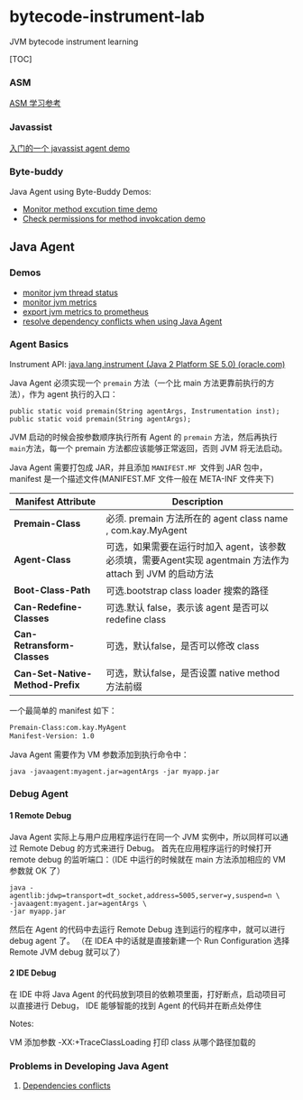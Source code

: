 # bytecode-instrument-lab

JVM bytecode instrument learning 

[TOC]

### ASM

[ASM 学习参考](./docs/asm.md)

### Javassist

[入门的一个 javassist agent demo](./java-agent-01/Readme.md)

### Byte-buddy

Java Agent using Byte-Buddy Demos:
- [Monitor method excution time demo](./bytebuddy-agent-01/Readme.md)
- [Check permissions for method invokcation demo](./bytebuddy-agent-02)

## Java Agent 

### Demos
- [monitor jvm thread status](./java-agent-02/Readme.md)
- [monitor jvm metrics](./java-agent-03/Readme.md)
- [export jvm metrics to prometheus](./java-agent-04/Readme.md)
- [resolve dependency conflicts when using Java Agent](./dependency-demo/Readme.md)

### Agent Basics

Instrument API: [java.lang.instrument (Java 2 Platform SE 5.0) (oracle.com)](https://docs.oracle.com/javase/1.5.0/docs/api/java/lang/instrument/package-summary.html)

Java Agent 必须实现一个 `premain` 方法（一个比 main 方法更靠前执行的方法），作为 agent 执行的入口：

```shell
public static void premain(String agentArgs, Instrumentation inst);
public static void premain(String agentArgs);
```

JVM 启动的时候会按参数顺序执行所有 Agent 的 `premain` 方法，然后再执行 `main`方法，每一个 premain 方法都应该能够正常返回，否则 JVM 将无法启动。

Java Agent 需要打包成 JAR，并且添加 `MANIFEST.MF `文件到 JAR 包中，manifest 是一个描述文件(MANIFEST.MF 文件一般在 META-INF 文件夹下)

| **Manifest Attribute**           | Description                                                  |
| -------------------------------- | ------------------------------------------------------------ |
| **Premain-Class**                | 必须. premain 方法所在的 agent class name , com.kay.MyAgent  |
| **Agent-Class**                  | 可选，如果需要在运行时加入 agent，该参数必须填，需要Agent实现 agentmain 方法作为 attach 到 JVM 的启动方法 |
| **Boot-Class-Path**              | 可选.bootstrap class loader 搜索的路径                       |
| **Can-Redefine-Classes**         | 可选.默认 false，表示该 agent 是否可以 redefine class        |
| **Can-Retransform-Classes**      | 可选，默认false，是否可以修改 class                          |
| **Can-Set-Native-Method-Prefix** | 可选，默认false，是否设置 native method 方法前缀             |

一个最简单的 manifest 如下：

```tex
Premain-Class:com.kay.MyAgent
Manifest-Version: 1.0
```

Java Agent 需要作为 VM 参数添加到执行命令中：

```shell
java -javaagent:myagent.jar=agentArgs -jar myapp.jar
```

### Debug Agent

#### 1 Remote Debug
Java Agent 实际上与用户应用程序运行在同一个 JVM 实例中，所以同样可以通过 Remote Debug 的方式来进行 Debug。
首先在应用程序运行的时候打开 remote debug 的监听端口：（IDE 中运行的时候就在 main 方法添加相应的 VM 参数就 OK 了）
```shell
java -agentlib:jdwp=transport=dt_socket,address=5005,server=y,suspend=n \
-javaagent:myagent.jar=agentArgs \
-jar myapp.jar
```
然后在 Agent 的代码中去运行 Remote Debug 连到运行的程序中，就可以进行 debug agent 了。
（在 IDEA 中的话就是直接新建一个 Run Configuration 选择 Remote JVM debug 就可以了）

#### 2 IDE Debug

在 IDE 中将 Java Agent 的代码放到项目的依赖项里面，打好断点，启动项目可以直接进行 Debug， IDE 能够智能的找到 Agent 的代码并在断点处停住


Notes:

VM 添加参数 -XX:+TraceClassLoading 打印 class 从哪个路径加载的


### Problems in Developing Java Agent

1. [Dependencies conflicts](./dependency-demo/Readme.md)